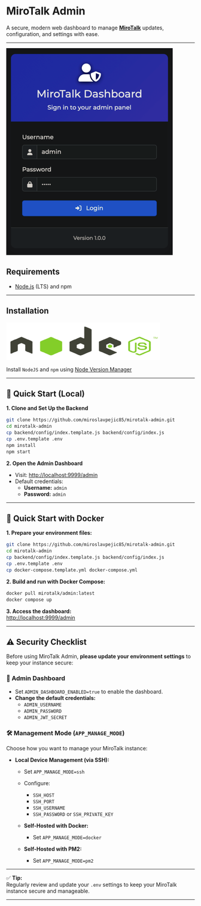 # MiroTalk Admin

A secure, modern web dashboard to manage **[MiroTalk](https://docs.mirotalk.com/html/overview.html)** updates, configuration, and settings with ease.

---

![admin](../images/mirotalk/adm.png)

## Requirements

- [Node.js](https://nodejs.org/en/) (LTS) and npm

---

## Installation

![nodejs](../images/nodejs.png)

Install `NodeJS` and `npm` using [Node Version Manager](../utility/nvm.md)

---

## 🚀 Quick Start (Local)

**1. Clone and Set Up the Backend**

```bash
git clone https://github.com/miroslavpejic85/mirotalk-admin.git
cd mirotalk-admin
cp backend/config/index.template.js backend/config/index.js
cp .env.template .env
npm install
npm start
```

**2. Open the Admin Dashboard**

- Visit: [http://localhost:9999/admin](http://localhost:9999/admin)
- Default credentials:
  - **Username:** `admin`
  - **Password:** `admin`

---

## 🐳 Quick Start with Docker

**1. Prepare your environment files:**

```bash
git clone https://github.com/miroslavpejic85/mirotalk-admin.git
cd mirotalk-admin
cp backend/config/index.template.js backend/config/index.js
cp .env.template .env
cp docker-compose.template.yml docker-compose.yml
```

**2. Build and run with Docker Compose:**

```bash
docker pull mirotalk/admin:latest
docker compose up
```

**3. Access the dashboard:**  
[http://localhost:9999/admin](http://localhost:9999/admin)

---

## ⚠️ Security Checklist

Before using MiroTalk Admin, **please update your environment settings** to keep your instance secure:

### 🔐 Admin Dashboard

- Set `ADMIN_DASHBOARD_ENABLED=true` to enable the dashboard.
- **Change the default credentials:**
  - `ADMIN_USERNAME`
  - `ADMIN_PASSWORD`
  - `ADMIN_JWT_SECRET`

### 🛠️ Management Mode (`APP_MANAGE_MODE`)

Choose how you want to manage your MiroTalk instance:

- **Local Device Management (via SSH):**
  - Set `APP_MANAGE_MODE=ssh`
  - Configure:
    - `SSH_HOST`
    - `SSH_PORT`
    - `SSH_USERNAME`
    - `SSH_PASSWORD` or `SSH_PRIVATE_KEY`

  - **Self-Hosted with Docker:**
    - Set `APP_MANAGE_MODE=docker`

  - **Self-Hosted with PM2:**
    - Set `APP_MANAGE_MODE=pm2`

---

✅ **Tip:**  
Regularly review and update your `.env` settings to keep your MiroTalk instance secure and manageable.

---
